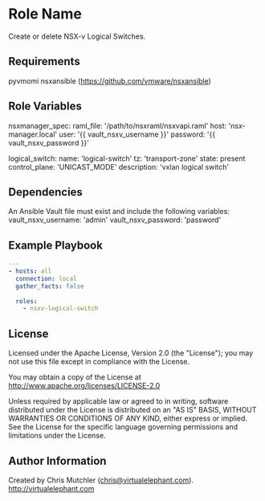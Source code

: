 Role Name
=========

Create or delete NSX-v Logical Switches.

Requirements
------------

pyvmomi
nsxansible (https://github.com/vmware/nsxansible)

Role Variables
--------------

nsxmanager_spec:
  raml_file: '/path/to/nsxraml/nsxvapi.raml'
  host: 'nsx-manager.local'
  user: '{{ vault_nsxv_username }}'
  password: '{{ vault_nsxv_password }}'

logical_switch:
  name: 'logical-switch'
  tz: 'transport-zone'
  state: present
  control_plane: 'UNICAST_MODE'
  description: 'vxlan logical switch'

Dependencies
------------

An Ansible Vault file must exist and include the following variables:
vault_nsxv_username: 'admin'
vault_nsxv_password: 'password'

Example Playbook
----------------

```yaml
---
- hosts: all
  connection: local
  gather_facts: false
  
  roles:
    - nsxv-logical-switch
```

License
-------

Licensed under the Apache License, Version 2.0 (the "License");
you may not use this file except in compliance with the License.

You may obtain a copy of the License at
   http://www.apache.org/licenses/LICENSE-2.0

Unless required by applicable law or agreed to in writing, software
distributed under the License is distributed on an "AS IS" BASIS,
WITHOUT WARRANTIES OR CONDITIONS OF ANY KIND, either express or implied.
See the License for the specific language governing permissions and
limitations under the License.

Author Information
------------------

Created by Chris Mutchler (chris@virtualelephant.com). http://virtualelephant.com
